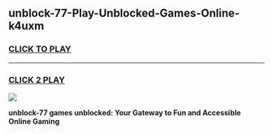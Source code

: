 
## unblock-77-Play-Unblocked-Games-Online-k4uxm
<h3>
<a href="https://premium76.site?title=unblock-77&ref=25A">CLICK TO PLAY</a></h3>
<hr>

<h3>
<a href="https://premium76.site?title=unblock-77&ref=25A">CLICK 2 PLAY</a>
  
</h3>

<a href="https://premium76.site?title=unblock-77&ref=25A"><img src="https://clearcache.store/games.png"></a>


**unblock-77 games unblocked: Your Gateway to Fun and Accessible Online Gaming**
